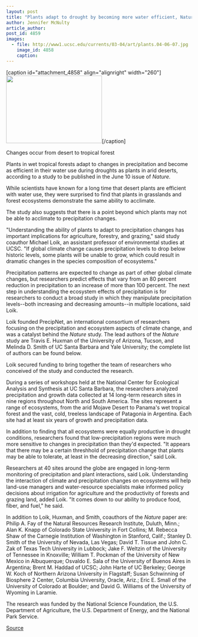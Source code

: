```yaml
---
layout: post
title: "Plants adapt to drought by becoming more water efficient, Nature study shows"
author: Jennifer McNulty
article_author: 
post_id: 4859
images:
  - file: http://www1.ucsc.edu/currents/03-04/art/plants.04-06-07.jpg
    image_id: 4858
    caption: 
---
```


[caption id="attachment_4858" align="alignright" width="260"]<a href="http://dev-ucsc-news.pantheonsite.io/wp-content/uploads/2004/06/plants.04-06-07.jpg"><img class="size-full wp-image-4858" src="http://dev-ucsc-news.pantheonsite.io/wp-content/uploads/2004/06/plants.04-06-07.jpg" alt="" width="260" height="183" /></a>[/caption]
<p class="sectionheadblack">
  Changes occur from desert to tropical forest
</p>
<p>
  Plants in wet tropical forests adapt to changes in precipitation and become as efficient in their water use during droughts as plants in arid deserts, according to a study to be published in the June 10 issue of <i>Nature.</i>
</p>
<p>
  While scientists have known for a long time that desert plants are efficient with water use, they were surprised to find that plants in grasslands and forest ecosystems demonstrate the same ability to acclimate.
</p>
<p>
  The study also suggests that there is a point beyond which plants may not be able to acclimate to precipitation changes.<br>
</p>
<p>
  "Understanding the ability of plants to adapt to precipitation changes has important implications for agriculture, forestry, and grazing," said study coauthor Michael Loik, an assistant professor of environmental studies at UCSC. "If global climate change causes precipitation levels to drop below historic levels, some plants will be unable to grow, which could result in dramatic changes in the species composition of ecosystems."<br>
</p>
<p>
  Precipitation patterns are expected to change as part of other global climate changes, but researchers predict effects that vary from an 80 percent reduction in precipitation to an increase of more than 100 percent. The next step in understanding the ecosystem effects of precipitation is for researchers to conduct a broad study in which they manipulate precipitation levels--both increasing and decreasing amounts--in multiple locations, said Loik.<br>
</p>
<p>
  Loik founded PrecipNet, an international consortium of researchers focusing on the precipitation and ecosystem aspects of climate change, and was a catalyst behind the <i>Nature</i> study. The lead authors of the <i>Nature</i> study are Travis E. Huxman of the University of Arizona, Tucson, and Melinda D. Smith of UC Santa Barbara and Yale University; the complete list of authors can be found below.
</p>
<p>
  Loik secured funding to bring together the team of researchers who conceived of the study and conducted the research.<br>
</p>
<p>
  During a series of workshops held at the National Center for Ecological Analysis and Synthesis at UC Santa Barbara, the researchers analyzed precipitation and growth data collected at 14 long-term research sites in nine regions throughout North and South America. The sites represent a range of ecosystems, from the arid Mojave Desert to Panama's wet tropical forest and the vast, cold, treeless landscape of Patagonia in Argentina. Each site had at least six years of growth and precipitation data.<br>
</p>
<p>
  In addition to finding that all ecosystems were equally productive in drought conditions, researchers found that low-precipitation regions were much more sensitive to changes in precipitation than they'd expected. "It appears that there may be a certain threshhold of precipitation change that plants may be able to tolerate, at least in the decreasing direction," said Loik.<br>
</p>
<p>
  Researchers at 40 sites around the globe are engaged in long-term monitoring of precipitation and plant interactions, said Loik. Understanding the interaction of climate and precipitation changes on ecosystems will help land-use managers and water-resource specialists make informed policy decisions about irrigation for agriculture and the productivity of forests and grazing land, added Loik. "It comes down to our ability to produce food, fiber, and fuel," he said.<br>
</p>
<p>
  In addition to Loik, Huxman, and Smith, coauthors of the <i>Nature</i> paper are:<br>
  Philip A. Fay of the Natural Resources Research Institute, Duluth, Minn.; Alan K. Knapp of Colorado State University in Fort Collins; M. Rebecca Shaw of the Carnegie Institution of Washington in Stanford, Calif.; Stanley D. Smith of the University of Nevada, Las Vegas; David T. Tissue and John C. Zak of Texas Tech University in Lubbock; Jake F. Weltzin of the University of Tennessee in Knoxville; William T. Pockman of the University of New Mexico in Albuquerque; Osvaldo E. Sala of the University of Buenos Aires in Argentina; Brent M. Haddad of UCSC; John Harte of UC Berkeley; George W. Koch of Northern Arizona University in Flagstaff; Susan Schwinning of Biosphere 2 Center, Columbia University, Oracle, Ariz.; Eric E. Small of the University of Colorado at Boulder; and David G. Williams of the University of Wyoming in Laramie.<br>
</p>
<p>
  The research was funded by the National Science Foundation, the U.S. Department of Agriculture, the U.S. Department of Energy, and the National Park Service.<br>
</p>
<p><a href="http://www1.ucsc.edu/currents/03-04/06-07/plants.html" title="Permalink to plants">Source</a></p>
